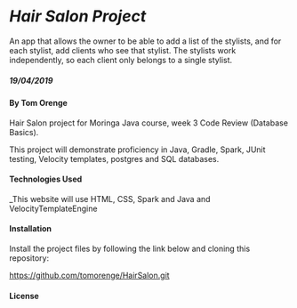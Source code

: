 # _Hair Salon Project_
An app that allows the owner to be able to add a list of the stylists, and for each stylist, add clients who see that stylist. The stylists work independently, so each client only belongs to a single stylist.

##### _19/04/2019_

#### By Tom Orenge

Hair Salon project for Moringa Java course, week 3 Code Review (Database Basics).

This project will demonstrate proficiency in Java, Gradle, Spark, JUnit testing, Velocity templates, postgres and SQL databases.


#### Technologies Used

_This website will use HTML, CSS, Spark and Java and VelocityTemplateEngine

#### Installation

Install the project files by following the link below and cloning this repository:

https://github.com/tomorenge/HairSalon.git

#### License


